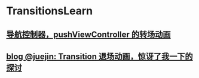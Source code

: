 # TransitionsLearn

## [导航控制器，pushViewController 的转场动画 ](https://segmentfault.com/a/1190000040737836)


## [blog @juejin:  Transition 退场动画，惊讶了我一下的探讨 ](https://juejin.cn/post/6985442485048705054#heading-0)
